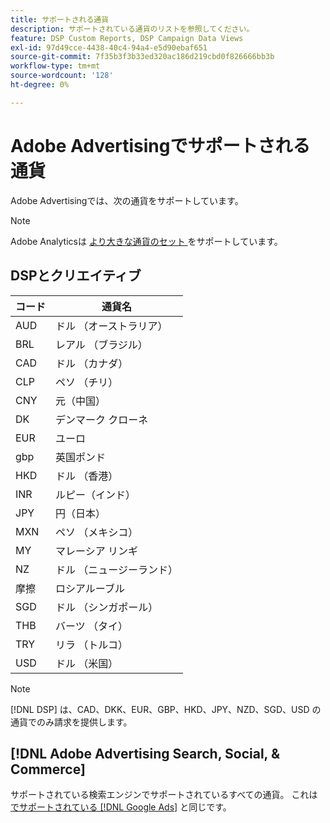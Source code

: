 ```yaml
---
title: サポートされる通貨
description: サポートされている通貨のリストを参照してください。
feature: DSP Custom Reports, DSP Campaign Data Views
exl-id: 97d49cce-4438-40c4-94a4-e5d90ebaf651
source-git-commit: 7f35b3f3b33ed320ac186d219cbd0f826666bb3b
workflow-type: tm+mt
source-wordcount: '128'
ht-degree: 0%

---
```


# Adobe Advertisingでサポートされる通貨

Adobe Advertisingでは、次の通貨をサポートしています。


>[!NOTE]
>
>Adobe Analyticsは [ より大きな通貨のセット ](https://experienceleague.adobe.com/docs/analytics/implementation/vars/config-vars/currencycode.html?lang=ja) をサポートしています。

## DSPとクリエイティブ

| コード | 通貨名 |
| ------ | -------------- |
| AUD | ドル （オーストラリア） |
| BRL | レアル （ブラジル） |
| CAD | ドル （カナダ） |
| CLP | ペソ （チリ） |
| CNY | 元（中国） |
| DK | デンマーク クローネ |
| EUR | ユーロ |
| gbp | 英国ポンド |
| HKD | ドル （香港） |
| INR | ルピー（インド） |
| JPY | 円（日本） |
| MXN | ペソ （メキシコ） |
| MY | マレーシア リンギ |
| NZ | ドル （ニュージーランド） |
| 摩擦 | ロシアルーブル |
| SGD | ドル （シンガポール） |
| THB | バーツ （タイ） |
| TRY | リラ （トルコ） |
| USD | ドル （米国） |

>[!NOTE]
>
> [!DNL DSP] は、CAD、DKK、EUR、GBP、HKD、JPY、NZD、SGD、USD の通貨でのみ請求を提供します。

## [!DNL Adobe Advertising Search, Social, & Commerce]

サポートされている検索エンジンでサポートされているすべての通貨。 これは [ でサポートされている  [!DNL Google Ads]](https://developers.google.com/adwords/api/docs/appendix/codes-formats#currency-codes) と同じです。

